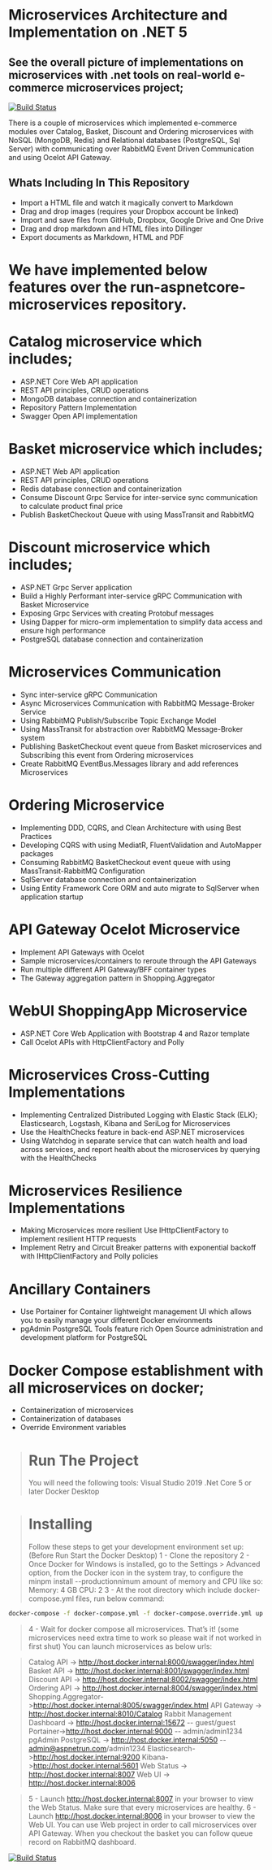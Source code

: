 # Microservices Architecture and Implementation on .NET 5
## See the overall picture of implementations on microservices with .net tools on real-world e-commerce microservices project;


[![Build Status](https://user-images.githubusercontent.com/1147445/110304529-c5b70180-800c-11eb-832b-a2751b5bda76.png)](https://www.linkedin.com/in/ruhollah-jafari/)

There is a couple of microservices which implemented e-commerce modules over Catalog, Basket, Discount and Ordering microservices with NoSQL (MongoDB, Redis) and Relational databases (PostgreSQL, Sql Server) with communicating over RabbitMQ Event Driven Communication and using Ocelot API Gateway.

## Whats Including In This Repository

- Import a HTML file and watch it magically convert to Markdown
- Drag and drop images (requires your Dropbox account be linked)
- Import and save files from GitHub, Dropbox, Google Drive and One Drive
- Drag and drop markdown and HTML files into Dillinger
- Export documents as Markdown, HTML and PDF

# We have implemented below features over the run-aspnetcore-microservices repository.

 # Catalog microservice which includes;
- ASP.NET Core Web API application
- REST API principles, CRUD operations
- MongoDB database connection and containerization
- Repository Pattern Implementation
- Swagger Open API implementation

# Basket microservice which includes;
- ASP.NET Web API application
- REST API principles, CRUD operations
- Redis database connection and containerization
- Consume Discount Grpc Service for inter-service sync communication to calculate product final price
- Publish BasketCheckout Queue with using MassTransit and RabbitMQ

# Discount microservice which includes;
- ASP.NET Grpc Server application
- Build a Highly Performant inter-service gRPC Communication with Basket Microservice
- Exposing Grpc Services with creating Protobuf messages
- Using Dapper for micro-orm implementation to simplify data access and ensure high performance
- PostgreSQL database connection and containerization


# Microservices Communication
- Sync inter-service gRPC Communication
- Async Microservices Communication with RabbitMQ Message-Broker Service
- Using RabbitMQ Publish/Subscribe Topic Exchange Model
- Using MassTransit for abstraction over RabbitMQ Message-Broker system
- Publishing BasketCheckout event queue from Basket microservices and Subscribing this event from Ordering microservices
- Create RabbitMQ EventBus.Messages library and add references Microservices


# Ordering Microservice
- Implementing DDD, CQRS, and Clean Architecture with using Best Practices
- Developing CQRS with using MediatR, FluentValidation and AutoMapper packages
- Consuming RabbitMQ BasketCheckout event queue with using MassTransit-RabbitMQ Configuration
- SqlServer database connection and containerization
- Using Entity Framework Core ORM and auto migrate to SqlServer when application startup


# API Gateway Ocelot Microservice
- Implement API Gateways with Ocelot
- Sample microservices/containers to reroute through the API Gateways
- Run multiple different API Gateway/BFF container types
- The Gateway aggregation pattern in Shopping.Aggregator


# WebUI ShoppingApp Microservice
- ASP.NET Core Web Application with Bootstrap 4 and Razor template
- Call Ocelot APIs with HttpClientFactory and Polly

# Microservices Cross-Cutting Implementations
- Implementing Centralized Distributed Logging with Elastic Stack (ELK); Elasticsearch, Logstash, Kibana and SeriLog for Microservices
- Use the HealthChecks feature in back-end ASP.NET microservices
- Using Watchdog in separate service that can watch health and load across services, and report health about the microservices by querying with the HealthChecks

# Microservices Resilience Implementations
- Making Microservices more resilient Use IHttpClientFactory to implement resilient HTTP requests
- Implement Retry and Circuit Breaker patterns with exponential backoff with IHttpClientFactory and Polly policies

# Ancillary Containers
- Use Portainer for Container lightweight management UI which allows you to easily manage your different Docker environments
- pgAdmin PostgreSQL Tools feature rich Open Source administration and development platform for PostgreSQL

# Docker Compose establishment with all microservices on docker;
- Containerization of microservices
- Containerization of databases
- Override Environment variables
  

> # Run The Project
> You will need the following tools:
> Visual Studio 2019
> .Net Core 5 or later
> Docker Desktop

> # Installing
> Follow these steps to get your development environment set up: (Before Run Start the Docker Desktop)
> 1 - Clone the repository
2 - Once Docker for Windows is installed, go to the Settings > Advanced option, from the Docker icon in the system tray, to configure the minpm install --productionnimum amount of memory and CPU like so:
Memory: 4 GB
CPU: 2
3 -  At the root directory which include docker-compose.yml files, run below command:
```sh
docker-compose -f docker-compose.yml -f docker-compose.override.yml up -d
```
>4 - Wait for docker compose all microservices. That’s it! (some microservices need extra time to work so please wait if not worked in first shut)
> You can launch microservices as below urls:

> Catalog API -> http://host.docker.internal:8000/swagger/index.html
> Basket API -> http://host.docker.internal:8001/swagger/index.html
> Discount API -> http://host.docker.internal:8002/swagger/index.html
> Ordering API -> http://host.docker.internal:8004/swagger/index.html
> Shopping.Aggregator->http://host.docker.internal:8005/swagger/index.html
> API Gateway -> http://host.docker.internal:8010/Catalog
> Rabbit Management Dashboard -> http://host.docker.internal:15672 -- guest/guest
> Portainer->http://host.docker.internal:9000 -- admin/admin1234
> pgAdmin PostgreSQL -> http://host.docker.internal:5050 -- admin@aspnetrun.com/admin1234
> Elasticsearch->http://host.docker.internal:9200
> Kibana->http://host.docker.internal:5601
> Web Status -> http://host.docker.internal:8007
> Web UI -> http://host.docker.internal:8006

> 5 - Launch http://host.docker.internal:8007 in your browser to view the Web Status. Make sure that every microservices are healthy.
> 6 - Launch http://host.docker.internal:8006 in your browser to view the Web UI. You can use Web project in order to call microservices over API Gateway. When you checkout the basket you can follow queue record on RabbitMQ dashboard.

[![Build Status](https://user-images.githubusercontent.com/1147445/81381837-08226000-9116-11ea-9489-82645b8dbfc4.png)](https://www.linkedin.com/in/ruhollah-jafari/)

